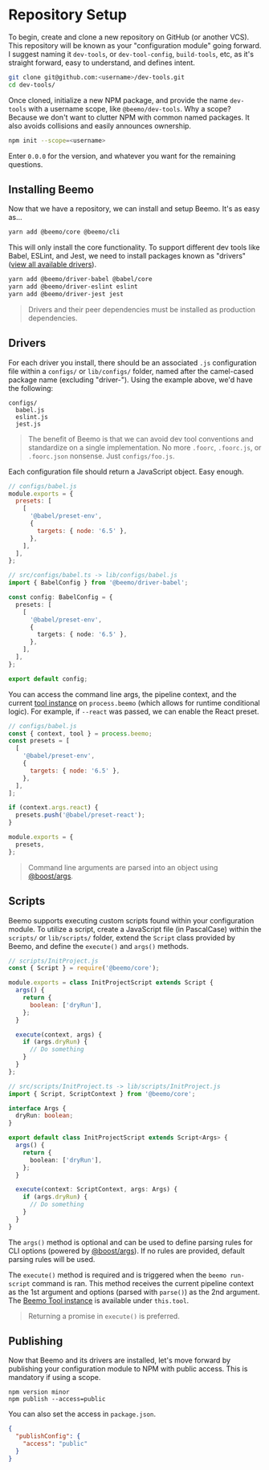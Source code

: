 # Repository Setup

To begin, create and clone a new repository on GitHub (or another VCS). This repository will be
known as your "configuration module" going forward. I suggest naming it `dev-tools`, or
`dev-tool-config`, `build-tools`, etc, as it's straight forward, easy to understand, and defines
intent.

```bash
git clone git@github.com:<username>/dev-tools.git
cd dev-tools/
```

Once cloned, initialize a new NPM package, and provide the name `dev-tools` with a username scope,
like `@beemo/dev-tools`. Why a scope? Because we don't want to clutter NPM with common named
packages. It also avoids collisions and easily announces ownership.

```bash
npm init --scope=<username>
```

Enter `0.0.0` for the version, and whatever you want for the remaining questions.

## Installing Beemo

Now that we have a repository, we can install and setup Beemo. It's as easy as...

```bash
yarn add @beemo/core @beemo/cli
```

This will only install the core functionality. To support different dev tools like Babel, ESLint,
and Jest, we need to install packages known as "drivers"
([view all available drivers](https://www.npmjs.com/search?q=beemo-driver)).

```bash
yarn add @beemo/driver-babel @babel/core
yarn add @beemo/driver-eslint eslint
yarn add @beemo/driver-jest jest
```

> Drivers and their peer dependencies must be installed as production dependencies.

## Drivers

For each driver you install, there should be an associated `.js` configuration file within a
`configs/` or `lib/configs/` folder, named after the camel-cased package name (excluding "driver-").
Using the example above, we'd have the following:

```
configs/
  babel.js
  eslint.js
  jest.js
```

> The benefit of Beemo is that we can avoid dev tool conventions and standardize on a single
> implementation. No more `.foorc`, `.foorc.js`, or `.foorc.json` nonsense. Just `configs/foo.js`.

Each configuration file should return a JavaScript object. Easy enough.

```js
// configs/babel.js
module.exports = {
  presets: [
    [
      '@babel/preset-env',
      {
        targets: { node: '6.5' },
      },
    ],
  ],
};
```

```ts
// src/configs/babel.ts -> lib/configs/babel.js
import { BabelConfig } from '@beemo/driver-babel';

const config: BabelConfig = {
  presets: [
    [
      '@babel/preset-env',
      {
        targets: { node: '6.5' },
      },
    ],
  ],
};

export default config;
```

You can access the command line args, the pipeline context, and the current
[tool instance](./tool.md) on `process.beemo` (which allows for runtime conditional logic). For
example, if `--react` was passed, we can enable the React preset.

```js
// configs/babel.js
const { context, tool } = process.beemo;
const presets = [
  [
    '@babel/preset-env',
    {
      targets: { node: '6.5' },
    },
  ],
];

if (context.args.react) {
  presets.push('@babel/preset-react');
}

module.exports = {
  presets,
};
```

> Command line arguments are parsed into an object using
> [@boost/args](https://milesj.gitbook.io/boost/args).

## Scripts

Beemo supports executing custom scripts found within your configuration module. To utilize a script,
create a JavaScript file (in PascalCase) within the `scripts/` or `lib/scripts/` folder, extend the
`Script` class provided by Beemo, and define the `execute()` and `args()` methods.

```js
// scripts/InitProject.js
const { Script } = require('@beemo/core');

module.exports = class InitProjectScript extends Script {
  args() {
    return {
      boolean: ['dryRun'],
    };
  }

  execute(context, args) {
    if (args.dryRun) {
      // Do something
    }
  }
};
```

```ts
// src/scripts/InitProject.ts -> lib/scripts/InitProject.js
import { Script, ScriptContext } from '@beemo/core';

interface Args {
  dryRun: boolean;
}

export default class InitProjectScript extends Script<Args> {
  args() {
    return {
      boolean: ['dryRun'],
    };
  }

  execute(context: ScriptContext, args: Args) {
    if (args.dryRun) {
      // Do something
    }
  }
}
```

The `args()` method is optional and can be used to define parsing rules for CLI options (powered by
[@boost/args](https://milesj.gitbook.io/boost/args)). If no rules are provided, default parsing
rules will be used.

The `execute()` method is required and is triggered when the `beemo run-script` command is ran. This
method receives the current pipeline context as the 1st argument and options (parsed with `parse()`)
as the 2nd argument. The [Beemo Tool instance](./tool.md) is available under `this.tool`.

> Returning a promise in `execute()` is preferred.

## Publishing

Now that Beemo and its drivers are installed, let's move forward by publishing your configuration
module to NPM with public access. This is mandatory if using a scope.

```
npm version minor
npm publish --access=public
```

You can also set the access in `package.json`.

```json
{
  "publishConfig": {
    "access": "public"
  }
}
```
